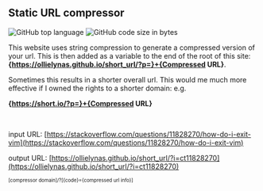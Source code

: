 <!--META A static url shortener that uses string compression to generate shorter redirect links META -->

## Static URL compressor

![GitHub top language](https://img.shields.io/github/languages/top/ollielynas/short_url)
![GitHub code size in bytes](https://img.shields.io/github/languages/code-size/ollielynas/short_url)

This website uses string compression to generate a compressed version of your url. This is then added as a variable to the end of the root of this site: **{https://ollielynas.github.io/short_url/?p=}+{Compressed URL}**. 

Sometimes this results in a shorter overall url. This would me much more effective if I owned the rights to a shorter domain: e.g.

**{https://short.io/?p=}+{Compressed URL}**

<br>

input URL: [https://stackoverflow.com/questions/11828270/how-do-i-exit-vim](https://stackoverflow.com/questions/11828270/how-do-i-exit-vim)
<br>

output URL: [https://ollielynas.github.io/short_url/?i=ct11828270](https://ollielynas.github.io/short_url/?i=ct11828270)
<br>

<small><small>[compressor domain]/?[{code}={compressed url info}]</small></small>
<!-- LAST EDITED Wed Nov  8 14:40:19 2023 LAST EDITED-->